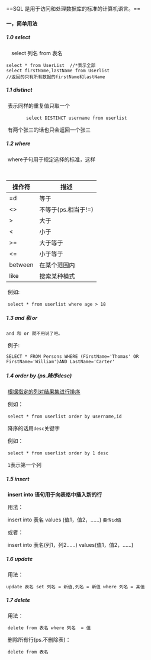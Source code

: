 ==SQL 是用于访问和处理数据库的标准的计算机语言。==



#### 一，简单用法

##### 1.0 select

&emsp;select 列名 from 表名
```
select * from UserList  //*表示全部
select firstName,lastName from Userlist 
//返回的只有所有数据的firstName和lastName
```
##### 1.1 distinct
​	 表示同样的重复值只取一个

​	`		select DISTINCT username from userlist`

​	有两个张三的话也只会返回一个张三

##### 1.2 where

​	where子句用于规定选择的标准，这样

​	

| 操作符  | 描述                |
| ------- | ------------------- |
| =d      | 等于                |
| <>      | 不等于(ps.相当于!=) |
| >       | 大于                |
| <       | 小于                |
| >=      | 大于等于            |
| <=      | 小于等于            |
| between | 在某个范围内        |
| like    | 搜索某种模式        |

​	例如:

​	`select * from userlist where age > 18`



##### 1.3 and 和 or

 	and 和 or 就不用说了吧。

​	 例子:

```mysql
SELECT * FROM Persons WHERE (FirstName='Thomas' OR FirstName='William')AND LastName='Carter'
```



##### 1.4 order by (ps.降序desc)

​	<u>根据指定的列对结果集进行排序</u>

​	例如：

​	`select * from userlist order by username,id`

​	降序的话用`desc`关键字

​	例如：

​	`select * from userlist order by 1 desc` 

​					`1`表示第一个列



##### 1.5 insert

​	**insert into 语句用于向表格中插入新的行**

​	用法：

​		insert into 表名 values (值1，值2，……)  `要传id值`

​		或者：

​		insert into 表名(列1，列2……) values(值1，值2，……)



##### 1.6 update

​	用法：

​	`update 表名 set 列名 = 新值,列名 = 新值 where 列名 = 某值 `



##### 1.7 delete

​	用法：

​	`delete from 表名 where 列名  = 值`

​	删除所有行(ps.不删除表)：

​	`delete from 表名` 

​	


